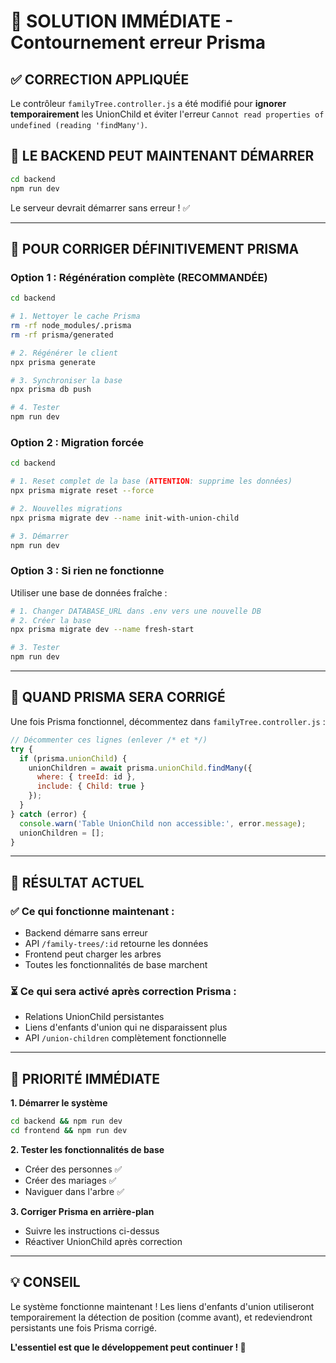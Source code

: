 # 🚨 SOLUTION IMMÉDIATE - Contournement erreur Prisma

## ✅ CORRECTION APPLIQUÉE

Le contrôleur `familyTree.controller.js` a été modifié pour **ignorer temporairement** les UnionChild et éviter l'erreur `Cannot read properties of undefined (reading 'findMany')`.

## 🚀 LE BACKEND PEUT MAINTENANT DÉMARRER

```bash
cd backend
npm run dev
```

Le serveur devrait démarrer sans erreur ! ✅

---

## 🔧 POUR CORRIGER DÉFINITIVEMENT PRISMA

### Option 1 : Régénération complète (RECOMMANDÉE)

```bash
cd backend

# 1. Nettoyer le cache Prisma
rm -rf node_modules/.prisma
rm -rf prisma/generated

# 2. Régénérer le client
npx prisma generate

# 3. Synchroniser la base
npx prisma db push

# 4. Tester
npm run dev
```

### Option 2 : Migration forcée

```bash
cd backend

# 1. Reset complet de la base (ATTENTION: supprime les données)
npx prisma migrate reset --force

# 2. Nouvelles migrations
npx prisma migrate dev --name init-with-union-child

# 3. Démarrer
npm run dev
```

### Option 3 : Si rien ne fonctionne

Utiliser une base de données fraîche :

```bash
# 1. Changer DATABASE_URL dans .env vers une nouvelle DB
# 2. Créer la base
npx prisma migrate dev --name fresh-start

# 3. Tester
npm run dev
```

---

## 🎯 QUAND PRISMA SERA CORRIGÉ

Une fois Prisma fonctionnel, décommentez dans `familyTree.controller.js` :

```javascript
// Décommenter ces lignes (enlever /* et */)
try {
  if (prisma.unionChild) {
    unionChildren = await prisma.unionChild.findMany({
      where: { treeId: id },
      include: { Child: true }
    });
  }
} catch (error) {
  console.warn('Table UnionChild non accessible:', error.message);
  unionChildren = [];
}
```

---

## 🎉 RÉSULTAT ACTUEL

### ✅ Ce qui fonctionne maintenant :
- Backend démarre sans erreur
- API `/family-trees/:id` retourne les données
- Frontend peut charger les arbres
- Toutes les fonctionnalités de base marchent

### ⏳ Ce qui sera activé après correction Prisma :
- Relations UnionChild persistantes  
- Liens d'enfants d'union qui ne disparaissent plus
- API `/union-children` complètement fonctionnelle

---

## 🚀 PRIORITÉ IMMÉDIATE

**1. Démarrer le système** 
```bash
cd backend && npm run dev
cd frontend && npm run dev
```

**2. Tester les fonctionnalités de base**
- Créer des personnes ✅
- Créer des mariages ✅  
- Naviguer dans l'arbre ✅

**3. Corriger Prisma en arrière-plan**
- Suivre les instructions ci-dessus
- Réactiver UnionChild après correction

---

## 💡 CONSEIL

Le système fonctionne maintenant ! Les liens d'enfants d'union utiliseront temporairement la détection de position (comme avant), et redeviendront persistants une fois Prisma corrigé.

**L'essentiel est que le développement peut continuer ! 🚀**
